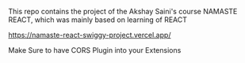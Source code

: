This repo contains the project of the Akshay Saini's course NAMASTE REACT, which was mainly based on learning of REACT

https://namaste-react-swiggy-project.vercel.app/

Make Sure to have CORS Plugin into your Extensions
